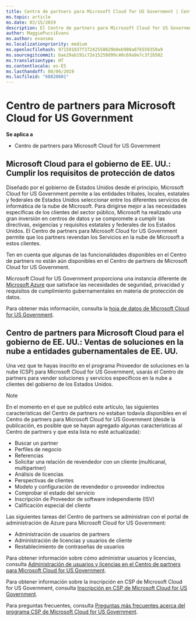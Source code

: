 ```yaml
---
title: Centro de partners para Microsoft Cloud for US Government | Centro de partners para Microsoft Cloud for US Government
ms.topic: article
ms.date: 03/15/2019
description: El Centro de partners para Microsoft Cloud for US Government es el portal empresarial para los partners de Microsoft que quieren ofrecer soluciones en la nube de Microsoft a clientes que trabajan con los organismos gubernamentales en los Estados Unidos.
author: MaggiePucciEvans
ms.author: evansma
ms.localizationpriority: medium
ms.openlocfilehash: 971591037f37242550029b0eb908a076559359a9
ms.sourcegitcommit: bae29ab191c72e15259d99c40c69a9e7c3f2b502
ms.translationtype: HT
ms.contentlocale: es-ES
ms.lasthandoff: 08/06/2019
ms.locfileid: "68820601"
---
```

# <a name="partner-center-for-microsoft-cloud-for-us-government"></a>Centro de partners para Microsoft Cloud for US Government

**Se aplica a**

-  Centro de partners para Microsoft Cloud for US Government

## <a name="microsoft-cloud-for-us-government-meeting-data-protection-requirements"></a>Microsoft Cloud para el gobierno de EE. UU.: Cumplir los requisitos de protección de datos 

Diseñado por el gobierno de Estados Unidos desde el principio, Microsoft Cloud for US Government permite a las entidades tribales, locales, estatales y federales de Estados Unidos seleccionar entre los diferentes servicios de informática de la nube de Microsoft. Para dirigirse mejor a las necesidades específicas de los clientes del sector público, Microsoft ha realizado una gran inversión en centros de datos y se compromete a cumplir las directivas, exigencias y requisitos estatales y federales de los Estados Unidos. El Centro de partners para Microsoft Cloud for US Government permite que los partners revendan los Servicios en la nube de Microsoft a estos clientes.

Ten en cuenta que algunas de las funcionalidades disponibles en el Centro de partners no están aún disponibles en el Centro de partners de Microsoft Cloud for US Government.

Microsoft Cloud for US Government proporciona una instancia diferente de [Microsoft Azure](https://azure.microsoft.com/overview/clouds/government/) que satisface las necesidades de seguridad, privacidad y requisitos de cumplimiento gubernamentales en materia de protección de datos. 

Para obtener más información, consulta la [hoja de datos de Microsoft Cloud for US Government](https://download.microsoft.com/download/C/9/C/C9CA3002-DFC4-4ADA-841F-DF42AEC042FB/Microsoft_Azure_Government_Datasheet_EN_US.PDF).

## <a name="partner-center-for-microsoft-cloud-for-us-government-selling-cloud-solutions-to-us-government-entities"></a>Centro de partners para Microsoft Cloud para el gobierno de EE. UU.: Ventas de soluciones en la nube a entidades gubernamentales de EE. UU.

Una vez que te hayas inscrito en el programa Proveedor de soluciones en la nube (CSP) para Microsoft Cloud for US Government, usarás el Centro de partners para vender soluciones y servicios específicos en la nube a clientes del gobierno de los Estados Unidos. 

> [!NOTE]  
> En el momento en el que se publicó este artículo, las siguientes características del Centro de partners no estaban todavía disponibles en el Centro de partners para Microsoft Cloud for US Government (desde la publicación, es posible que se hayan agregado algunas características al Centro de partners y que esta lista no esté actualizada):

- Buscar un partner
- Perfiles de negocio
- Referencias
- Solicitar una relación de revendedor con un cliente (multicanal, multipartner)
- Análisis de licencias
- Perspectivas de clientes
- Modelo y configuración de revendedor o proveedor indirectos
- Comprobar el estado del servicio
- Inscripción de Proveedor de software independiente (ISV)
- Calificación especial del cliente

Las siguientes tareas del Centro de partners se administran con el portal de administración de Azure para Microsoft Cloud for US Government: 

-   Administración de usuarios de partners
-   Administración de licencias y usuarios de cliente
-   Restablecimiento de contraseñas de usuarios

Para obtener información sobre cómo administrar usuarios y licencias, consulta [Administración de usuarios y licencias en el Centro de partners para Microsoft Cloud for US Government](user-management-in-partner-center-for-microsoft-us-govt-cloud.md).

Para obtener información sobre la inscripción en CSP de Microsoft Cloud for US Government, consulta [Inscripción en CSP de Microsoft Cloud for US Government](enroll-in-csp-for-microsoft-us-govt-cloud.md).

Para preguntas frecuentes, consulta [Preguntas más frecuentes acerca del programa CSP de Microsoft Cloud for US Government](faq-for-us-govt-cloud.md).